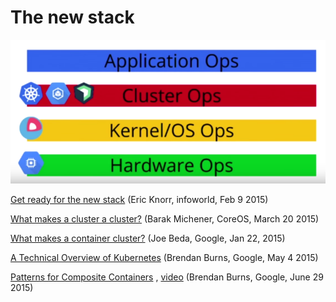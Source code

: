 # The new stack

![The new stack](resources/new-stack.png)

[Get ready for the new stack](http://www.infoworld.com/article/2880770/devops/get-ready-for-the-new-stack.html) (Eric Knorr, infoworld, Feb 9 2015)

[What makes a cluster a cluster?](https://coreos.com/blog/cluster-osi-model/) (Barak Michener, CoreOS, March 20 2015)

[What makes a container cluster?](http://googlecloudplatform.blogspot.tw/2015/01/what-makes-a-container-cluster.html) (Joe Beda, Google, Jan 22, 2015)

[A Technical Overview of Kubernetes](https://www.youtube.com/watch?v=WwBdNXt6wO4) (Brendan Burns, Google, May 4 2015)

[Patterns for Composite Containers](http://blog.kubernetes.io/2015/06/the-distributed-system-toolkit-patterns.html) , [video](https://www.youtube.com/watch?v=Ph3t8jIt894) (Brendan Burns, Google, June 29 2015)
